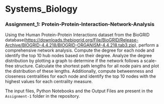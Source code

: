 # Systems_Biology

### Assignment_1: Protein-Protein-Interaction-Network-Analysis
Using the Human Protein-Protein Interactions dataset from the BioGRID database(https://downloads.thebiogrid.org/File/BioGRID/Release-Archive/BIOGRID-4.4.218/BIOGRID-ORGANISM-4.4.218.tab3.zip), perform a comprehensive network analysis. Compute the degree for each node and identify the top 10 hub nodes based on their degree. Analyze the degree distribution by plotting a graph to determine if the network follows a scale-free structure. Calculate the shortest path lengths for all node pairs and plot the distribution of these lengths. Additionally, compute betweenness and closeness centralities for each node and identify the top 10 nodes with the highest values for each centrality measure.

The input files, Python Notebooks and the Output Files are present in the ``` Assignment-1``` folder in the repository.
